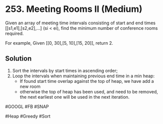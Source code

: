 # 253. Meeting Rooms II (Medium)

Given an array of meeting time intervals consisting of start and end times [[s1,e1],[s2,e2],...] (si < ei), find the minimum number of conference rooms required.

For example,
Given [[0, 30],[5, 10],[15, 20]],
return 2.

## Solution
1. Sort the intervals by start times in ascending order;
2. Loop the intervals when maintaining previous end time in a min heap:
   - If found start time overlap against the top of heap, we have add a new room
   - otherwise the top of heap has been used, and need to be removed, the next earliest one will be used in the next iteration.

#GOOGL #FB #SNAP

#Heap #Greedy #Sort
